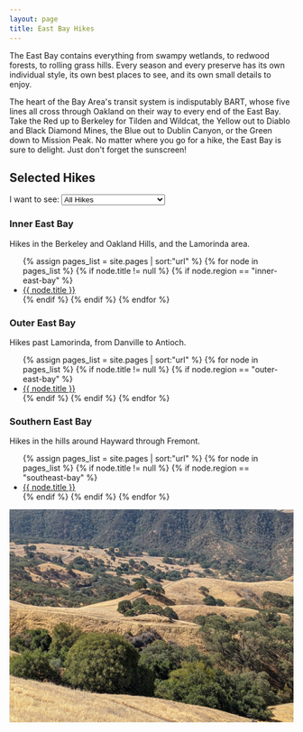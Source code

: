 ```yaml
---
layout: page
title: East Bay Hikes
---
```


<p class="message">
  The East Bay contains everything from swampy wetlands, to redwood forests, to rolling grass hills. Every season and every preserve has its own individual style, its own best places to see, and its own small details to enjoy.
</p>

The heart of the Bay Area's transit system is indisputably BART, whose five lines all cross through Oakland on their way to every end of the East Bay. Take the Red up to Berkeley for Tilden and Wildcat, the Yellow out to Diablo and Black Diamond Mines, the Blue out to Dublin Canyon, or the Green down to Mission Peak. No matter where you go for a hike, the East Bay is sure to delight. Just don't forget the sunscreen!

## Selected Hikes

<div class="difficulty-selector">
  <label for="cars">I want to see:</label>

  <select name="difficulty" id="hike-difficulty" onchange="difficultySelect()">
    <option value="easy">Easy (3-5mi)</option>
    <option value="moderate">Easy and Moderate (3-7mi)</option>
    <option value="hard" selected>All Hikes</option>
  </select>
</div>

### Inner East Bay

Hikes in the Berkeley and Oakland Hills, and the Lamorinda area.

<ul>
{% assign pages_list = site.pages | sort:"url" %}
{% for node in pages_list %}
    {% if node.title != null %}
    {% if node.region == "inner-east-bay" %}
<li class="hike-difficulty-{{ node.difficulty }}"><a href="{{ node.url | absolute_url }}">{{ node.title }}</a></li>
    {% endif %}
    {% endif %}
{% endfor %}
</ul>

### Outer East Bay

Hikes past Lamorinda, from Danville to Antioch.

<ul>
{% assign pages_list = site.pages | sort:"url" %}
{% for node in pages_list %}
    {% if node.title != null %}
    {% if node.region == "outer-east-bay" %}
<li class="hike-difficulty-{{ node.difficulty }}"><a href="{{ node.url | absolute_url }}">{{ node.title }}</a></li>
    {% endif %}
    {% endif %}
{% endfor %}
</ul>

### Southern East Bay

Hikes in the hills around Hayward through Fremont.

<ul>
{% assign pages_list = site.pages | sort:"url" %}
{% for node in pages_list %}
    {% if node.title != null %}
    {% if node.region == "southeast-bay" %}
<li class="hike-difficulty-{{ node.difficulty }}"><a href="{{ node.url | absolute_url }}">{{ node.title }}</a></li>
    {% endif %}
    {% endif %}
{% endfor %}
</ul>

<img src="/assets/mt-diablo.jpg">